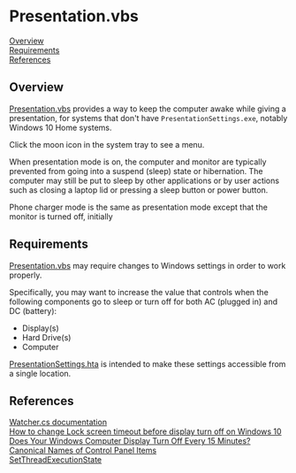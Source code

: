 # Presentation.vbs

[Overview]  
[Requirements]  
[References]  

## Overview

[Presentation.vbs] provides a way to keep the computer awake while giving a presentation, for systems that don't have `PresentationSettings.exe`, notably Windows 10 Home systems.  

Click the moon icon in the system tray to see a menu.  
  
When presentation mode is on, the computer and monitor are typically prevented from going into a suspend (sleep) state or hibernation. The computer may still be put to sleep by other applications or by user actions such as closing a laptop lid or pressing a sleep button or power button.  

Phone charger mode is the same as presentation mode except that the monitor is turned off, initially

## Requirements

[Presentation.vbs] may require changes to Windows settings in order to work properly.

Specifically, you may want to increase the value that controls when the following components go to sleep or turn off for both AC (plugged in) and DC (battery):  

- Display(s)  
- Hard Drive(s)  
- Computer  

[PresentationSettings.hta] is intended to make these settings accessible from a single location.

## References  

[Watcher.cs documentation](../docs/CSharpClasses.md#watcher "github.com\koswald\VBScript")  
[How to change Lock screen timeout before display turn off on Windows 10]  
[Does Your Windows Computer Display Turn Off Every 15 Minutes?]  
[Canonical Names of Control Panel Items]  
[SetThreadExecutionState]  

`` `` `` ``

[Overview]: #overview  
[Requirements]: #requirements  
[References]: #references  

[Presentation.vbs]: Presentation.vbs
[PresentationSettings.hta]: PresentationSettings.hta

[How to change Lock screen timeout before display turn off on Windows 10]: https://www.windowscentral.com/how-extend-lock-screen-timeout-display-turn-windows-10 "windowscentral.com"
[Does Your Windows Computer Display Turn Off Every 15 Minutes?]: https://www.online-tech-tips.com/windows-7/does-your-windows-7-computer-display-turn-off-every-15-minutes/ "online-tech-tips.com"
[Canonical Names of Control Panel Items]: https://docs.microsoft.com/en-us/windows/desktop/shell/controlpanel-canonical-names "docs.microsoft.com"
[SetThreadExecutionState]: https://docs.microsoft.com/en-us/windows/desktop/api/winbase/nf-winbase-setthreadexecutionstate "docs.microsoft.com"

